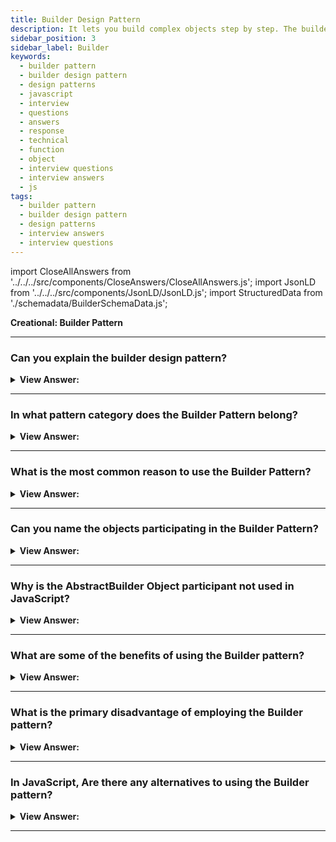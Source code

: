 ```yaml
---
title: Builder Design Pattern
description: It lets you build complex objects step by step. The builder pattern allows you to produce different object types and representations using the same builder code.
sidebar_position: 3
sidebar_label: Builder
keywords:
  - builder pattern
  - builder design pattern
  - design patterns
  - javascript
  - interview
  - questions
  - answers
  - response
  - technical
  - function
  - object
  - interview questions
  - interview answers
  - js
tags:
  - builder pattern
  - builder design pattern
  - design patterns
  - interview answers
  - interview questions
---
```


import CloseAllAnswers from '../../../src/components/CloseAnswers/CloseAllAnswers.js';
import JsonLD from '../../../src/components/JsonLD/JsonLD.js';
import StructuredData from './schemadata/BuilderSchemaData.js';

<JsonLD data={StructuredData} />

<head>
  <title>Builder Design Pattern | JavaScript Interview Questions</title>
</head>

**Creational: Builder Pattern**

<CloseAllAnswers />

---

### Can you explain the builder design pattern?

<details className='answer'>
  <summary>
    <strong>View Answer:</strong>
  </summary>
  <div>
  <div>
      <strong>Interview Response:</strong> The builder design pattern is a creational design pattern that separates the construction of complex objects from their representation, allowing for flexible and easy object creation.<br/><br/>
    </div><br />
    <div>
      <strong>Technical Response:</strong> Builders allow us to construct complex objects by only specifying the type and content of the object, shielding us from the process of creating or representing the object explicitly.<br/><br/>
    </div><br />
  <div><strong className="codeExample">Diagram:</strong><br /><br />

  <div></div>

<img src="/img/javascript-builder-pattern.jpg" /><br /><br />

**The objects participating in this pattern are:**

**Director** -- In example code: _Shop_

- uses the Builder's multi-step interface to build products

**Builder** -- _JavaScript does not use it._

- asserts a multi-step interface for the creation of a complex product

**ConcreteBuilder** -- In example code: _CarBuilder_ and _TruckBuilder_ are two examples of code.

- Implements the Builder interface with multiple steps
- Maintains the product's integrity during the assembly process
- offers the ability to retrieve the newly created product

**Products** -- In example code: _Car, Truck_

- represents the complicated objects that must get assembled

<br />

</div><br />
  <div><strong className="codeExample">Code Example:</strong><br /><br />

  <div></div>

```js
function Shop() {
  this.construct = function (builder) {
    builder.step1();
    builder.step2();
    return builder.get();
  };
}

function CarBuilder() {
  this.car = null;

  this.step1 = function () {
    this.car = new Car();
  };

  this.step2 = function () {
    this.car.addParts();
  };

  this.get = function () {
    return this.car;
  };
}

function TruckBuilder() {
  this.truck = null;

  this.step1 = function () {
    this.truck = new Truck();
  };

  this.step2 = function () {
    this.truck.addParts();
  };

  this.get = function () {
    return this.truck;
  };
}

function Car() {
  this.doors = 0;

  this.addParts = function () {
    this.doors = 4;
  };

  this.say = function () {
    console.log('I am a ' + this.doors + '-door car');
  };
}

function Truck() {
  this.doors = 0;

  this.addParts = function () {
    this.doors = 2;
  };

  this.say = function () {
    console.log('I am a ' + this.doors + '-door truck');
  };
}

function run() {
  let shop = new Shop();
  let carBuilder = new CarBuilder();
  let truckBuilder = new TruckBuilder();
  let car = shop.construct(carBuilder);
  let truck = shop.construct(truckBuilder);

  car.say();
  truck.say();
}

run();

/*

OUTPUT:

I am a 4-door car
I am a 2-door truck

*/
```

  </div>

  <br />

  </div>
</details>

---

### In what pattern category does the Builder Pattern belong?

<details>
  <summary>
    <strong>View Answer:</strong>
  </summary>
  <div>
    <div>
      <strong>Interview Response:</strong> The Builder Pattern belongs to the Creational design pattern category.
    </div>
  </div>
</details>

---

### What is the most common reason to use the Builder Pattern?

<details>
  <summary>
    <strong>View Answer:</strong>
  </summary>
  <div>
    <div>
      <strong>Interview Response:</strong> The most common reason to use the Builder Pattern is to create complex objects with many configurable parameters, while improving code readability and maintainability.
    </div><br/>
    <div>
      <strong>Technical Response:</strong> The most common reason for using Builder is to make client code that creates complex objects that are simpler to comprehend. The client can still direct the Builder's actions without knowing how the actual work gets completed. Because the procedures involved are frequently repetitive and complex, builders frequently encapsulate the construction of Composite objects (another GoF design pattern).<br/><br/>It is usually the last step that returns the newly created object, making it simple for a Builder to participate in fluent interfaces where multiple method calls separated by dot operators get chained next to each other.<br/><br/>
    </div>

  </div>
</details>

---

### Can you name the objects participating in the Builder Pattern?

<details>
  <summary>
    <strong>View Answer:</strong>
  </summary>
  <div>
    <div>
      <strong>Interview Response:</strong>The Builder Pattern can be implemented using objects and functions. The objects participating in this pattern are the builder object, director object, and product object that is constructed by the builder.
    </div><br />
    <div>
      <strong>Technical Response:</strong> The objects participating in the Builder Pattern include the Director, Builder, ConcreteBuilder, and Products objects. The director object constructs products by using the Builder’s multi-step interface. The Builder object, not used in JavaScript, declares a multi-step interface for creating a complex product. The ConcreteBuilder implements the multi-component Builder interface, keeps the product in position during the assembly process, and enables you to retrieve the newly created product. The Products object represents the complex objects getting assembled.
    </div><br />

:::note

Though the definition particularly mentions that an interface needs to be defined, we don’t have interfaces in _Vanilla JavaScript_. Therefore, we must implement it in a way that JavaScript translates into an interface.

:::

  </div>
</details>

---

### Why is the AbstractBuilder Object participant not used in JavaScript?

<details>
  <summary>
    <strong>View Answer:</strong>
  </summary>
  <div>
    <div>
      <strong>Interview Response:</strong> In JavaScript, the AbstractBuilder object participant is not commonly used because JavaScript does not have interfaces like other object-oriented programming languages. Instead, function objects are used to implement the Builder pattern.
      </div><br />

  </div>
</details>

---

### What are some of the benefits of using the Builder pattern?

<details>
  <summary>
    <strong>View Answer:</strong>
  </summary>
  <div>
  <div>
      <strong>Interview Response:</strong> Some benefits of using the Builder pattern in JavaScript are: improved object creation flexibility, separation of concerns, and improved code maintainability and readability.
      </div><br/>
    <div>
      <strong>Technical Response:</strong> The builder pattern has several advantages, which can be summarized as follows.
      </div><br/>

<div></div>

- You may build items step by step, defer building phases, or perform them recursively.
- When creating different product representations, you can reuse the same construction code.
- Single Responsibility Principle. You may separate sophisticated building of code from the product's business logic.

<br />

  </div>
</details>

---

### What is the primary disadvantage of employing the Builder pattern?

<details>
  <summary>
    <strong>View Answer:</strong>
  </summary>
  <div>
    <div>
      <strong>Interview Response:</strong> The primary disadvantage of employing the Builder pattern in JavaScript is that it can lead to verbose code, especially when creating complex objects with many configurable parameters.<br />
    </div>
  </div>
</details>

---

### In JavaScript, Are there any alternatives to using the Builder pattern?

<details>
  <summary>
    <strong>View Answer:</strong>
  </summary>
  <div>
    <div>
      <strong>Interview Response:</strong> There are several alternatives to using the Builder pattern in JavaScript, such as using factory functions, object literals, or constructor functions. The choice of pattern depends on the specific use case and requirements.<br />
    </div>
  </div>
</details>

---
